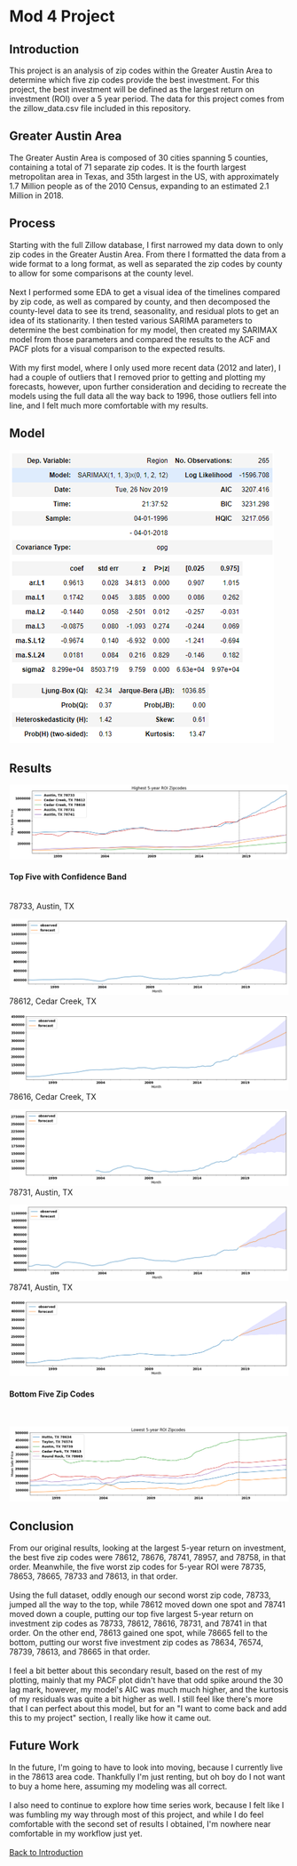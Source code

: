 # Mod 4 Project

<a id="Introduction"></a>
## Introduction
This project is an analysis of zip codes within the Greater Austin Area to determine which five zip codes provide the best investment. For this project, the best investment will be defined as the largest return on investment (ROI) over a 5 year period. The data for this project comes from the zillow_data.csv file included in this repository.
<br>

## Greater Austin Area
The Greater Austin Area is composed of 30 cities spanning 5 counties, containing a total of 71 separate zip codes. It is the fourth largest metropolitan area in Texas, and 35th largest in the US, with approximately 1.7 Million people as of the 2010 Census, expanding to an estimated 2.1 Million in 2018.
<br>

## Process
Starting with the full Zillow database, I first narrowed my data down to only zip codes in the Greater Austin Area. From there I formatted the data from a wide format to a long format, as well as separated the zip codes by county to allow for some comparisons at the county level.
<br>
<br>
Next I performed some EDA to get a visual idea of the timelines compared by zip code, as well as compared by county, and then decomposed the county-level data to see its trend, seasonality, and residual plots to get an idea of its stationarity. I then tested various SARIMA parameters to determine the best combination for my model, then created my SARIMAX model from those parameters and compared the results to the ACF and PACF plots for a visual comparison to the expected results.
<br>
<br>
With my first model, where I only used more recent data (2012 and later), I had a couple of outliers that I removed prior to getting and plotting my forecasts, however, upon further consideration and deciding to recreate the models using the full data all the way back to 1996, those outliers fell into line, and I felt much more comfortable with my results.
<br>

## Model

![](Files/2ndModel.PNG)
<br>


## Results

![](Files/2ndTop5yrROI.png)

#### Top Five with Confidence Band
<br>
78733, Austin, TX
<br>

![](Files/78733Forecast.png)
<br>
78612, Cedar Creek, TX

![](Files/78612Forecast.png)
<br>
78616, Cedar Creek, TX

![](Files/78616Forecast.png)
<br>
78731, Austin, TX

![](Files/78731Forecast.png)
<br>
78741, Austin, TX

![](Files/78741Forecast.png)
<br>

#### Bottom Five Zip Codes
<br>

![](Files/2ndBottom5yrROI.png)
<br>

## Conclusion
From our original results, looking at the largest 5-year return on investment, the best five zip codes were 78612, 78676, 78741, 78957, and 78758, in that order. Meanwhile, the five worst zip codes for 5-year ROI were 78735, 78653, 78665, 78733 and 78613, in that order.
<br>
<br>
Using the full dataset, oddly enough our second worst zip code, 78733, jumped all the way to the top, while 78612 moved down one spot and 78741 moved down a couple, putting our top five largest 5-year return on investment zip codes as 78733, 78612, 78616, 78731, and 78741 in that order. On the other end, 78613 gained one spot, while 78665 fell to the bottom, putting our worst five investment zip codes as 78634, 76574, 78739, 78613, and 78665 in that order.
<br>
<br>
I feel a bit better about this secondary result, based on the rest of my plotting, mainly that my PACF plot didn't have that odd spike around the 30 lag mark, however, my model's AIC was much much higher, and the kurtosis of my residuals was quite a bit higher as well. I still feel like there's more that I can perfect about this model, but for an "I want to come back and add this to my project" section, I really like how it came out.

## Future Work
In the future, I'm going to have to look into moving, because I currently live in the 78613 area code. Thankfully I'm just renting, but oh boy do I not want to buy a home here, assuming my modeling was all correct.
<br>
<br>
I also need to continue to explore how time series work, because I felt like I was fumbling my way through most of this project, and while I do feel comfortable with the second set of results I obtained, I'm nowhere near comfortable in my workflow just yet.
<br>
<br>
[Back to Introduction](#Introduction)
